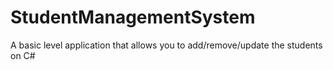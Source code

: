 # StudentManagementSystem
 A basic level application that allows you to add/remove/update the students on C#
